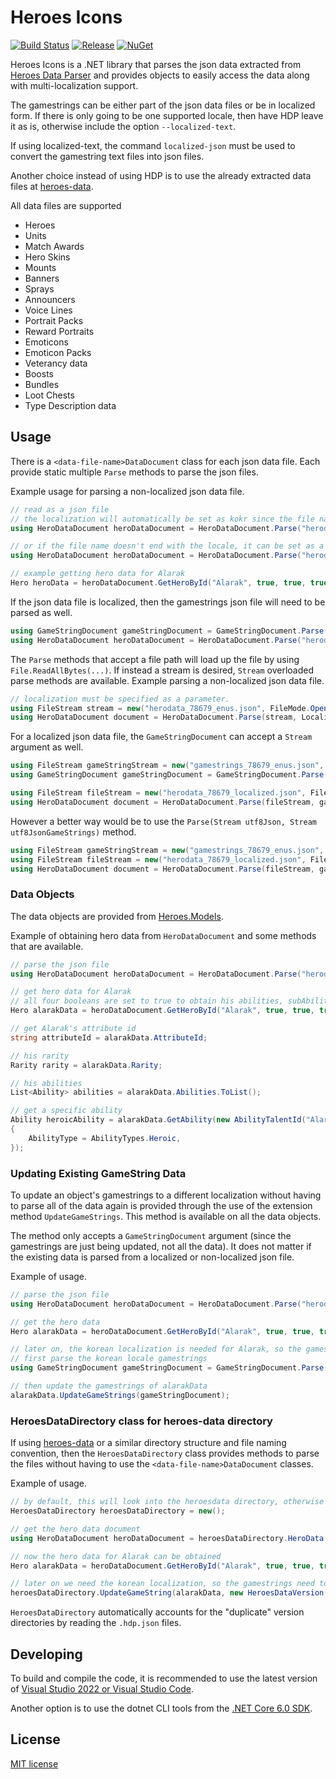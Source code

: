 # Heroes Icons
[![Build Status](https://dev.azure.com/kevinkoliva/Heroes%20of%20the%20Storm%20Projects/_apis/build/status/HeroesToolChest.Heroes.Icons?branchName=master)](https://dev.azure.com/kevinkoliva/Heroes%20of%20the%20Storm%20Projects/_build/latest?definitionId=4&branchName=master) [![Release](https://img.shields.io/github/release/HeroesToolChest/Heroes.Icons.svg)](https://github.com/HeroesToolChest/Heroes.Icons/releases/latest) [![NuGet](https://img.shields.io/nuget/v/Heroes.Icons.svg)](https://www.nuget.org/packages/Heroes.Icons/)

Heroes Icons is a .NET library that parses the json data extracted from [Heroes Data Parser](https://github.com/HeroesToolChest/HeroesDataParser) and provides objects to easily access the data along with multi-localization support.

The gamestrings can be either part of the json data files or be in localized form. If there is only going to be one supported locale, then have HDP leave it as is, otherwise include the option `--localized-text`. 

If using localized-text, the command `localized-json` must be used to convert the gamestring text files into json files. 

Another choice instead of using HDP is to use the already extracted data files at [heroes-data](https://github.com/HeroesToolChest/heroes-data).

All data files are supported
- Heroes
- Units
- Match Awards
- Hero Skins
- Mounts
- Banners
- Sprays
- Announcers
- Voice Lines
- Portrait Packs
- Reward Portraits
- Emoticons
- Emoticon Packs
- Veterancy data
- Boosts
- Bundles
- Loot Chests
- Type Description data

## Usage
There is a `<data-file-name>DataDocument` class for each json data file. Each provide static multiple `Parse` methods to parse the json files.

Example usage for parsing a non-localized json data file.
```C#
// read as a json file
// the localization will automatically be set as kokr since the file name ends with _kokr
using HeroDataDocument heroDataDocument = HeroDataDocument.Parse("herodata_78679_kokr.json");

// or if the file name doesn't end with the locale, it can be set as a parameter
using HeroDataDocument heroDataDocument = HeroDataDocument.Parse("herodata_78679.json", Localization.KOKR);

// example getting hero data for Alarak
Hero heroData = heroDataDocument.GetHeroById("Alarak", true, true, true, true);
```

If the json data file is localized, then the gamestrings json file will need to be parsed as well.
```C#
using GameStringDocument gameStringDocument = GameStringDocument.Parse("gamestrings_78679_frfr.json");
using HeroDataDocument heroDataDocument = HeroDataDocument.Parse("herodata_78679_localized", gameStringDocument);
```

The `Parse` methods that accept a file path will load up the file by using `File.ReadAllBytes(...)`. If instead a stream is desired, `Stream` overloaded parse methods are available. Example parsing a non-localized json data file.
```C#
// localization must be specified as a parameter.
using FileStream stream = new("herodata_78679_enus.json", FileMode.Open);
using HeroDataDocument document = HeroDataDocument.Parse(stream, Localization.ENUS);
```

For a localized json data file, the `GameStringDocument` can accept a `Stream` argument as well.
```C#
using FileStream gameStringStream = new("gamestrings_78679_enus.json", FileMode.Open);
using GameStringDocument gameStringDocument = GameStringDocument.Parse(gameStringStream);

using FileStream fileStream = new("herodata_78679_localized.json", FileMode.Open);
using HeroDataDocument document = HeroDataDocument.Parse(fileStream, gameStringDocument);
```
However a better way would be to use the `Parse(Stream utf8Json, Stream utf8JsonGameStrings)` method.
```C#
using FileStream gameStringStream = new("gamestrings_78679_enus.json", FileMode.Open);
using FileStream fileStream = new("herodata_78679_localized.json", FileMode.Open);
using HeroDataDocument document = HeroDataDocument.Parse(fileStream, gameStringStream);
```

### Data Objects
The data objects are provided from [Heroes.Models](https://github.com/HeroesToolChest/Heroes.Models).

Example of obtaining hero data from `HeroDataDocument` and some methods that are available.
```C#
// parse the json file
using HeroDataDocument heroDataDocument = HeroDataDocument.Parse("herodata_78679_enus.json");

// get hero data for Alarak
// all four booleans are set to true to obtain his abilities, subAbilities, talents, and hero units
Hero alarakData = heroDataDocument.GetHeroById("Alarak", true, true, true, true);

// get Alarak's attribute id
string attributeId = alarakData.AttributeId;

// his rarity
Rarity rarity = alarakData.Rarity;

// his abilities
List<Ability> abilities = alarakData.Abilities.ToList();

// get a specific ability
Ability heroicAbility = alarakData.GetAbility(new AbilityTalentId("AlarakDeadlyChargeActivate", "AlarakDeadlyCharge")
{
    AbilityType = AbilityTypes.Heroic,
});
```

### Updating Existing GameString Data
To update an object's gamestrings to a different localization without having to parse all of the data again is provided through the use of the extension method `UpdateGameStrings`. This method is available on all the data objects.

The method only accepts a `GameStringDocument` argument (since the gamestrings are just being updated, not all the data). It does not matter if the existing data is parsed from a localized or non-localized json file.

Example of usage.
```C#
// parse the json file
using HeroDataDocument heroDataDocument = HeroDataDocument.Parse("herodata_78679_enus.json");

// get the hero data 
Hero alarakData = heroDataDocument.GetHeroById("Alarak", true, true, true, true);

// later on, the korean localization is needed for Alarak, so the gamestrings just need to be updated
// first parse the korean locale gamestrings
using GameStringDocument gameStringDocument = GameStringDocument.Parse("gamestrings_78679_kokr.json");

// then update the gamestrings of alarakData
alarakData.UpdateGameStrings(gameStringDocument);
```

### HeroesDataDirectory class for heroes-data directory
If using [heroes-data](https://github.com/HeroesToolChest/heroes-data) or a similar directory structure and file naming convention, then the `HeroesDataDirectory` class provides methods to parse the files without having to use the `<data-file-name>DataDocument` classes.

Example of usage.
```C#
// by default, this will look into the heroesdata directory, otherwise provide the name of the directory
HeroesDataDirectory heroesDataDirectory = new();

// get the hero data document
using HeroDataDocument heroDataDocument = heroesDataDirectory.HeroData(new HeroesDataVersion(2, 49, 4, 78679), true, Localization.ENUS);

// now the hero data for Alarak can be obtained
Hero alarakData = heroDataDocument.GetHeroById("Alarak", true, true, true, true);

// later on we need the korean localization, so the gamestrings need to be updated
heroesDataDirectory.UpdateGameString(alarakData, new HeroesDataVersion(2, 49, 4, 78679), Localization.KOKR);
```

`HeroesDataDirectory` automatically accounts for the "duplicate" version directories by reading the `.hdp.json` files.

## Developing
To build and compile the code, it is recommended to use the latest version of [Visual Studio 2022 or Visual Studio Code](https://visualstudio.microsoft.com/downloads/).

Another option is to use the dotnet CLI tools from the [.NET Core 6.0 SDK](https://dotnet.microsoft.com/download).

## License
[MIT license](/LICENSE)
